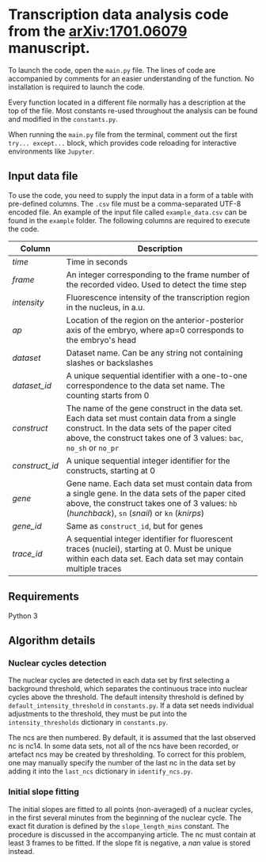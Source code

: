 # Transcription data analysis code from the [arXiv:1701.06079](https://arxiv.org/abs/1701.06079) manuscript.

To launch the code, open the `main.py` file. The lines of code are accompanied by comments for an easier understanding of the function. No installation is required to launch the code.

Every function located in a different file normally has a description at the top of the file. Most constants re-used throughout the analysis can be found and modified in the `constants.py`.

When running the `main.py` file from the terminal, comment out the first `try... except...` block, which provides code reloading for interactive environments like `Jupyter`.

## Input data file

To use the code, you need to supply the input data in a form of a table with pre-defined columns. The `.csv` file must be a comma-separated UTF-8 encoded file. An example of the input file called `example_data.csv` can be found in the `example` folder. The following columns are required to execute the code.

|Column | Description|
--- | ---
*time* | Time in seconds
*frame* | An integer corresponding to the frame number of the recorded video. Used to detect the time step
*intensity* | Fluorescence intensity of the transcription region in the nucleus, in a.u.
*ap* | Location of the region on the anterior-posterior axis of the embryo, where ap=0 corresponds to the embryo's head
*dataset* | Dataset name. Can be any string not containing slashes or backslashes
*dataset_id* | A unique sequential identifier with a one-to-one correspondence to the data set name. The counting starts from 0
*construct* | The name of the gene construct in the data set. Each data set must contain data from a single construct. In the data sets of the paper cited above, the construct takes one of 3 values: `bac`, `no_sh` or `no_pr`
*construct_id* | A unique sequential integer identifier for the constructs, starting at 0
*gene* | Gene name. Each data set must contain data from a single gene. In the data sets of the paper cited above, the construct takes one of 3 values: `hb` (*hunchback*), `sn` (*snail*) or `kn` (*knirps*)
*gene_id* | Same as `construct_id`, but for genes
*trace_id* | A sequential integer identifier for fluorescent traces (nuclei), starting at 0. Must be unique within each data set. Each data set may contain multiple traces

<!-- *nc* | Nuclear cycle, in which the current frame is recorded. An individual trace can span over multiple nuclear cycles. Only values in the range from 11 to 14 are processed in the code -->

## Requirements

Python 3

## Algorithm details

### Nuclear cycles detection

The nuclear cycles are detected in each data set by first selecting a background threshold, which separates the continuous trace into nuclear cycles above the threshold.
The default intensity threshold is defined by `default_intensity_threshold` in `constants.py`.
If a data set needs individual adjustments to the threshold, they must be put into the `intensity_thresholds` dictionary in `constants.py`.


The ncs are then numbered. By default, it is assumed that the last observed nc is nc14.
In some data sets, not all of the ncs have been recorded, or artefact ncs may be created by thresholding.
To correct for this problem, one may manually specify the number of the last nc in the data set by adding it into the `last_ncs` dictionary in `identify_ncs.py`.

### Initial slope fitting

The initial slopes are fitted to all points (non-averaged) of a nuclear cycles, in the first several minutes from the beginning of the nuclear cycle.
The exact fit duration is defined by the `slope_length_mins` constant.
The procedure is discussed in the accompanying article.
The nc must contain at least 3 frames to be fitted.
If the slope fit is negative, a *nan* value is stored instead.










